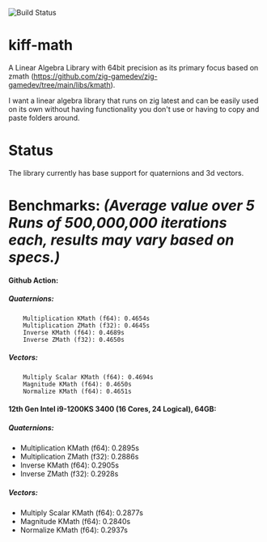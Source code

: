 ![Build Status](https://github.com/kiffpuppygames/kiff-math/actions/workflows/main.yml/badge.svg?branch=dev)

# kiff-math

A Linear Algebra Library with 64bit precision as its primary focus based on zmath (https://github.com/zig-gamedev/zig-gamedev/tree/main/libs/kmath). 

I want a linear algebra library that runs on zig latest and can be easily used on its own without having functionality you don't use or having to copy and paste folders around.

# Status
The library currently has base support for quaternions and 3d vectors.

# Benchmarks: *(Average value over 5 Runs of 500,000,000 iterations each, results may vary based on specs.)*

#### Github Action:
##### Quaternions: 
		Multiplication KMath (f64): 0.4654s
		Multiplication ZMath (f32): 0.4645s
		Inverse KMath (f64): 0.4689s
		Inverse ZMath (f32): 0.4650s
##### Vectors: 
		Multiply Scalar KMath (f64): 0.4694s
		Magnitude KMath (f64): 0.4650s
		Normalize KMath (f64): 0.4651s

#### 12th Gen Intel i9-1200KS 3400 (16 Cores, 24 Logical), 64GB:
##### Quaternions:
  - Multiplication KMath (f64): 0.2895s
  - Multiplication ZMath (f32): 0.2886s
  - Inverse KMath (f64): 0.2905s
  - Inverse ZMath (f32): 0.2928s

##### Vectors:
  - Multiply Scalar KMath (f64): 0.2877s
  - Magnitude KMath (f64): 0.2840s
  - Normalize KMath (f64): 0.2937s